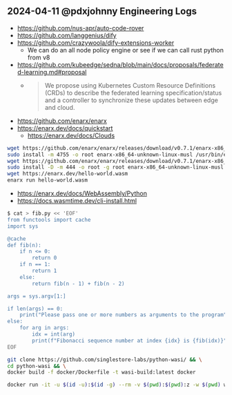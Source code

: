 ## 2024-04-11 @pdxjohnny Engineering Logs

- https://github.com/nus-apr/auto-code-rover
- https://github.com/langgenius/dify
- https://github.com/crazywoola/dify-extensions-worker
  - We can do an all node policy engine or see if we can call rust python from v8
- https://github.com/kubeedge/sedna/blob/main/docs/proposals/federated-learning.md#proposal
  - > We propose using Kubernetes Custom Resource Definitions (CRDs) to describe the federated learning specification/status and a controller to synchronize these updates between edge and cloud.
- https://github.com/enarx/enarx
- https://enarx.dev/docs/quickstart
  - https://enarx.dev/docs/Clouds

```bash
wget https://github.com/enarx/enarx/releases/download/v0.7.1/enarx-x86_64-unknown-linux-musl
sudo install -m 4755 -o root enarx-x86_64-unknown-linux-musl /usr/bin/enarx
wget https://github.com/enarx/enarx/releases/download/v0.7.1/enarx-x86_64-unknown-linux-musl.sig
sudo install -D -m 444 -o root -g root enarx-x86_64-unknown-linux-musl.sig /usr/lib/enarx/enarx.sig
wget https://enarx.dev/hello-world.wasm
enarx run hello-world.wasm
```

- https://enarx.dev/docs/WebAssembly/Python
- https://docs.wasmtime.dev/cli-install.html

```bash
$ cat > fib.py << 'EOF'
from functools import cache
import sys

@cache
def fib(n):
    if n <= 0:
        return 0
    if n == 1:
        return 1
    else:
        return fib(n - 1) + fib(n - 2)

args = sys.argv[1:]

if len(args) == 0:
    print("Please pass one or more numbers as arguments to the program")
else:
    for arg in args:
        idx = int(arg)
        print(f"Fibonacci sequence number at index {idx} is {fib(idx)}")
EOF
```

```bash
git clone https://github.com/singlestore-labs/python-wasi/ && \
cd python-wasi && \
docker build -f docker/Dockerfile -t wasi-build:latest docker

docker run -it -u $(id -u):$(id -g) --rm -v $(pwd):$(pwd):z -w $(pwd) wasi-build:latest bash -xec 'bash -xe ./run.sh && wasmtime run --mapdir=$(pwd)/opt::opt -- opt/wasi-python/bin/python3.wasm -c "$(cat $(pwd)/fib.py)"'
```